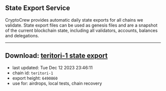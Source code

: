 ## State Export Service
CryptoCrew provides automatic daily state exports for all chains we validate. State export files can be used as genesis files and are a snapshot of the current blockchain state, including all validators, accounts, balances and delegations.

---
**Download: [teritori-1 state export](https://dl.ccvalidators.com/SERVICE/teritori/teritori-1_export_6490860.json)**
---

- last updated: Tue Dec 12 2023 23:46:11
- chain id: `teritori-1`
- export height: `6490860`
- use for: airdrops, local tests, chain recovery
